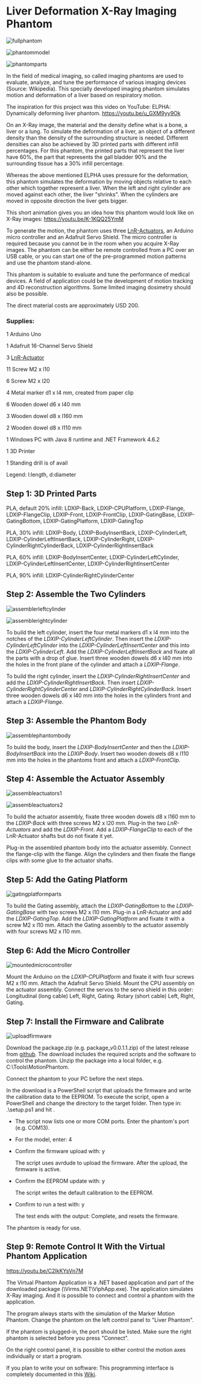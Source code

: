 # Liver Deformation X-Ray Imaging Phantom

![fullphantom](./fullphantom.jpg)

![phantommodel](./phantommodel.jpg)

![phantomparts](./phantomparts.jpg)

In the field of medical imaging, so called imaging phantoms are used  to evaluate, analyze, and tune the performance of various imaging  devices (Source: Wikipedia). This specially developed imaging  phantom simulates motion and deformation of a liver based on respiratory motion.

The inspiration for this project was this video on YouTube: ELPHA: Dynamically deforming liver phantom. https://youtu.be/u_GXM9yy9Ok

On an X-Ray image, the material and the density define what is a  bone, a liver or a lung. To simulate the deformation of a liver, an object of a different density than the density of the surrounding structure is needed. Different densities can also be achieved by 3D printed parts with different infill percentages. For this phantom, the printed parts that represent the liver have 60%, the part that represents the gall bladder 90% and the surrounding tissue has a 30% infill percentage.

Whereas the above mentioned ELPHA uses pressure for the deformation, this phantom simulates the  deformation by moving objects relative to each other which together represent a liver. When the left and right cylinder are moved against each other, the liver "shrinks". When the cylinders are moved in opposite direction the liver gets bigger.

This short animation gives you an idea how this phantom would look like on X-Ray images: https://youtu.be/K-1KQQ25YmM

To generate the motion, the phantom uses three [LnR-Actuators](https://www.instructables.com/id/Linear-and-Rotation-Actuator/), an Arduino micro controller and an Adafruit Servo Shield. The micro controller is  required because you cannot be in the room when you acquire X-Ray  images. The phantom can be either be remote controlled from a PC over an USB cable, or you can start one of the pre-programmed motion patterns and use the phantom stand-alone.

This phantom is suitable to evaluate and tune the performance of medical devices. A field of application could be the development of motion tracking and 4D reconstruction algorithms. Some limited imaging dosimetry should also be possible.

The direct material costs are approximately USD 200.

### Supplies:

1 Arduino Uno

1 Adafruit 16-Channel Servo Shield

3 [LnR-Actuator](https://www.instructables.com/id/Linear-and-Rotation-Actuator/)

11 Screw M2 x l10

6 Screw M2 x l20

4 Metal marker d1 x l4 mm, created from paper clip

6 Wooden dowel d6 x l40 mm

3 Wooden dowel d8 x l160 mm

2 Wooden dowel d8 x l110 mm

1 Windows PC with Java 8 runtime and .NET Framework 4.6.2

1 3D Printer

1 Standing drill is of avail



Legend: l:length, d:diameter

## Step 1: 3D Printed Parts

PLA, default 20% infill: LDXIP-Back, LDXIP-CPUPlatform, LDXIP-Flange, LDXIP-FlangeClip, LDXIP-Front, LDXIP-FrontClip, LDXIP-GatingBase, LDXIP-GatingBottom, LDXIP-GatingPlatform, LDXIP-GatingTop

PLA, 30% infill: LDXIP-Body, LDXIP-BodyInsertBack, LDXIP-CylinderLeft, LDXIP-CylinderLeftInsertBack, LDXIP-CylinderRight, LDXIP-CylinderRightCylinderBack,  LDXIP-CylinderRightInsertBack

PLA, 60% infill: LDXIP-BodyInsertCenter, LDXIP-CylinderLeftCylinder, LDXIP-CylinderLeftInsertCenter,  LDXIP-CylinderRightInsertCenter

PLA, 90% infill: LDXIP-CylinderRightCylinderCenter

## Step 2: Assemble the Two Cylinders

![assemblerleftcylinder](./assemblerleftcylinder.jpg)

![assemblerightcylinder](./assemblerightcylinder.jpg)

To build the left cylinder, insert the four metal markers d1 x l4 mm into the notches of the *LDXIP-CylinderLeftCylinder*. Then insert the *LDXIP-CylinderLeftCylinder* into the *LDXIP-CylinderLeftInsertCenter* and this into the *LDXIP-CylinderLeft*. Add the *LDXIP-CylinderLeftInsertBack* and fixate all the parts with a drop of glue. Insert three wooden  dowels d6 x l40 mm into the holes in the front plane of the cylinder and attach a *LDXIP-Flange*.

To build the right cylinder, insert the *LDXIP-CylinderRightInsertCenter* and add the *LDXIP-CylinderRightInsertBack*. Then insert *LDXIP-CylinderRightCylinderCenter* and *LDXIP-CylinderRightCylinderBack*. Insert three wooden dowels d6 x l40 mm into the holes in the cylinders front and attach a *LDXIP-Flange*.

## Step 3: Assemble the Phantom Body

![assemblephantombody](./assemblephantombody.jpg)

To build the body, insert the *LDXIP-BodyInsertCenter* and then the *LDXIP-BodyInsertBack* into the *LDXIP-Body*. Insert two wooden dowels d8 x l110 mm into the holes in the phantoms front and attach a *LDXIP-FrontClip.*

## Step 4: Assemble the Actuator Assembly

![assembleactuators1](./assembleactuators1.jpg)

![assembleactuators2](./assembleactuators2.jpg)

To build the actuator assembly, fixate three wooden dowels d8 x l160 mm to the *LDXIP-Back* with three screws M2 x l20 mm. Plug-in the two *LnR-Actuators* and add the *LDXIP-Front*. Add a *LDXIP-FlangeClip* to each of the LnR-Actuator shafts but do not fixate it yet.

Plug-in the assembled phantom body into the actuator assembly. Connect the  flange-clip with the flange. Align the cylinders and then fixate the  flange clips with some glue to the actuator shafts.

## Step 5: Add the Gating Platform

![gatingplatformparts](./gatingplatformparts.jpg)

To build the Gating assembly, attach the *LDXIP-GatingBottom* to the *LDXIP-GatingBase* with two screws M2 x l10 mm. Plug-in a LnR-Actuator and add the *LDXIP-GatingTop*. Add the *LDXIP-GatingPlatform* and fixate it with a screw M2 x l10 mm. Attach the Gating assembly to the actuator assembly with four screws M2 x l10 mm.

## Step 6:  Add the Micro Controller

![mountedmicrocontroller](./mountedmicrocontroller.jpg)

Mount the Arduino on the *LDXIP-CPUPlatform* and fixate it with  four screws M2 x l10 mm. Attach the Adafruit Servo Shield. Mount the CPU assembly on the actuator assembly. Connect the servos to the servo  shield in this order: Longitudinal (long cable) Left, Right, Gating.  Rotary (short cable) Left, Right, Gating.

## Step 7: Install the Firmware and Calibrate

![uploadfirmware](./uploadfirmware.jpg)

Download the package.zip (e.g. package_v0.0.1.1.zip) of the latest release from [github](https://github.com/mrstefangrimm/Phaso/releases/). The download includes the required scripts and the software to control the phantom. Unzip the package into a local folder, e.g. C:\Tools\MotionPhantom. 

Connect the phantom to your PC before the next steps.

In the download is a PowerShell script that uploads the firmware and write the calibration data to the EEPROM. To execute the script, open a PowerShell and change the directory to the target folder. Then type in: .\setup.ps1 and hit <Enter>. 

- The script now lists one or more COM ports. Enter the phantom's port (e.g. COM13).

- For the model, enter: 4

- Confirm the firmware upload with: y

  The script uses avrdude to upload the firmware. After the upload, the firmware is active.

- Confirm the EEPROM update with: y

  The script writes the default calibration to the EEPROM.

- Confirm to run a test with: y

  The test ends with the output: Complete, and resets the firmware.

The phantom is ready for use.

## Step 9: Remote Control It With the Virtual Phantom Application

https://youtu.be/C2IkKYsVn7M

The Virtual Phantom Application is a .NET based application and part of the downloaded package (\Virms.NET\ViphApp.exe). The application simulates X-Ray imaging. And it is possible to connect and control a phantom with the application.

The program always starts with the simulation of the Marker Motion Phantom. Change the phantom on the left control panel to "Liver Phantom".

If the phantom is plugged-in, the port should be listed. Make sure the right phantom is selected before you press "Connect".

On the right control panel, it is possible to either control the motion axes individually or start a program.



If you plan to write your on software: This programming interface is completely documented in this [Wiki](https://github.com/mrstefangrimm/Phaso/wiki).